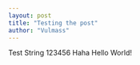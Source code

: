 ```yaml
---
layout: post
title: "Testing the post"
author: "Vulmass"
---
```


Test String
123456
Haha
Hello World!
